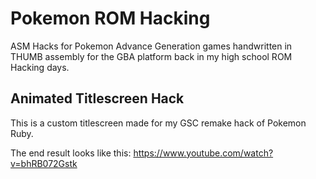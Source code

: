 # Pokemon ROM Hacking
ASM Hacks for Pokemon Advance Generation games handwritten in THUMB assembly for the GBA platform back in my high school ROM Hacking days.

## Animated Titlescreen Hack
This is a custom titlescreen made for my GSC remake hack of Pokemon Ruby.

The end result looks like this: https://www.youtube.com/watch?v=bhRB072Gstk
